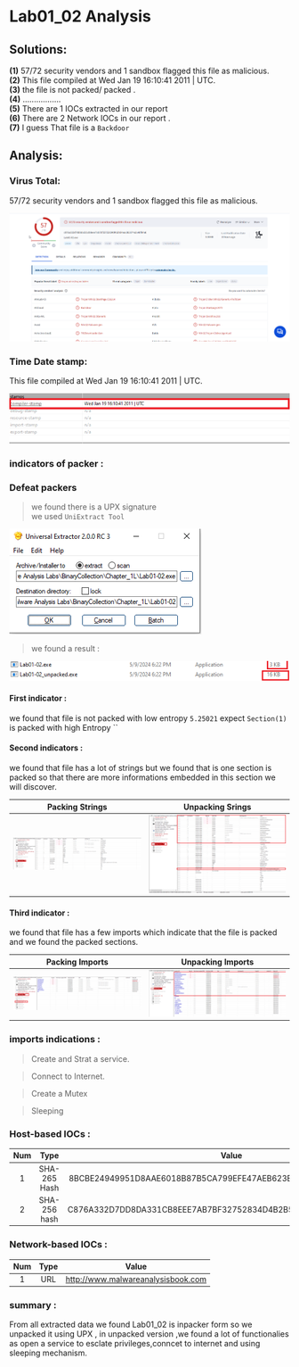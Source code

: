 # Lab01_02 Analysis
## Solutions: 
**(1)** 57/72 security vendors and 1 sandbox flagged this file as malicious.                   
**(2)** This file compiled at Wed Jan 19 16:10:41 2011 | UTC.             
**(3)** the file is not packed/ packed .   
**(4)** .................    
**(5)** There are 1 IOCs extracted in our report    
**(6)** There are 2 Network IOCs in our report .  
**(7)** I guess That file is a `Backdoor`  
## Analysis:
### Virus Total:
57/72 security vendors and 1 sandbox flagged this file as malicious.     

![alt text](images/02_st_vt.png)

### Time Date stamp:
This file compiled at Wed Jan 19 16:10:41 2011 | UTC.   
     
![alt text](images/02_st_Date.png)

### indicators of packer :
 
 ### Defeat packers 
 > we found there is a UPX signature        
 > we used `UniExtract Tool`  

 ![alt text](images/02_st_unpacking.png)     

 > we found a result :

 ![alt text](images/02_st_after_unpacking.png)




#### First indicator :
we found that file is not packed  with low entropy `5.25021` expect `Section(1)` is packed with high Entropy ``
             
          

#### Second indicators :
we found that file has a lot of  strings but we found that is one section is packed so that there are more informations embedded  in this section we will discover.       

Packing Strings            |  Unpacking Srings
:-------------------------:|:-------------------------:
![](images/02_st_packing_strings.png)  |  ![](images/02_st_unpacking_strings.png)

#### Third indicator :
we found that file has a few imports which indicate that the file is  packed and we found the packed sections.   

Packing Imports     |  Unpacking Imports
:-------------------------:|:-------------------------:
![](images/02_st_packing_imports.png)  |  ![](images/02_st_unpacking_imports.png)
     

                 
### imports indications :
> Create and Strat a service.         

> Connect to Internet.       

> Create a Mutex                

> Sleeping

### Host-based IOCs :

| Num | Type | Value |
| :---: | :---: | :---: |
| 1 | SHA-265 Hash |8BCBE24949951D8AAE6018B87B5CA799EFE47AEB623E6E5D3665814C6D59AEAE| 
| 2 | SHA-256 hash  |C876A332D7DD8DA331CB8EEE7AB7BF32752834D4B2B54EAA362674A2A48F64A6 | 

### Network-based IOCs :
| Num | Type | Value |
| :---: | :---: | :---: |
| 1 | URL |http://www.malwareanalysisbook.com | 
 

### summary :
From  all extracted data we found Lab01_02 is inpacker form so we unpacked it using UPX , in unpacked version ,we found a lot of functionalies as open a service to esclate privileges,conncet to internet and using sleeping mechanism.
